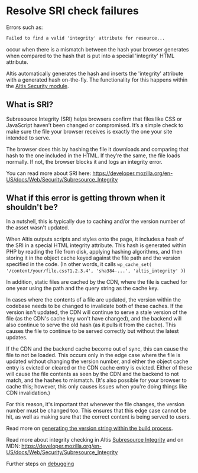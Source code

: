# Resolve SRI check failures

Errors such as:

```md
Failed to find a valid 'integrity' attribute for resource...
```

occur when there is a mismatch between the hash your browser generates when compared to the hash that is put into a special 'integrity' HTML attribute.

Altis automatically generates the hash and inserts the 'integrity' attribute with a generated hash on-the-fly. The functionality for this happens within the [Altis Security module](https://github.com/humanmade/altis-security).

## What is SRI?

Subresource Integrity (SRI) helps browsers confirm that files like CSS or JavaScript haven’t been changed or compromised. It’s a simple check to make sure the file your browser receives is exactly the one your site intended to serve.

The browser does this by hashing the file it downloads and comparing that hash to the one included in the HTML. If they’re the same, the file loads normally. If not, the browser blocks it and logs an integrity error.

You can read more about SRI here: <https://developer.mozilla.org/en-US/docs/Web/Security/Subresource_Integrity>

## What if this error is getting thrown when it shouldn't be?

In a nutshell, this is typically due to caching and/or the version number of the asset wasn't updated.

When Altis outputs scripts and styles onto the page, it includes a hash of the SRI in a special HTML integrity attribute. This hash is
generated within PHP by reading the file from disk, applying hashing algorithms, and then storing it in the object cache keyed
against the file path and the version specified in the code. (In other words, it calls
`wp_cache_set( '/content/your/file.css?1.2.3.4', 'sha384-...', 'altis_integrity' )`)

In addition, static files are cached by the CDN, where the file is cached for one year using the path and the query string as the cache key.

In cases where the contents of a file are updated, the version within the codebase needs to be changed to invalidate both of these caches. If the version isn't updated, the CDN will continue to serve a stale version of the file (as the CDN's cache key won't have changed), and the backend will also continue to serve the old hash (as it pulls it from the cache). This causes the file to continue to be served correctly but without the latest updates.

If the CDN and the backend cache become out of sync, this can cause the file to not be loaded. This occurs only in the edge case where the file is updated without changing the version number, and either the object cache entry is evicted or cleared or the CDN cache entry is evicted. Either of these will cause the file contents as seen by the CDN and the backend to not match, and the hashes to mismatch. (It's also possible for your browser to cache this; however, this only causes issues when you're doing things like CDN invalidation.)

For this reason, it's important that whenever the file changes, the version number must be changed too. This ensures that this edge case cannot be hit, as well as making sure that the correct content is being served to users.

Read more on [generating the version string within the build process](docs://cloud/static-file-caching/).

Read more about integrity checking in Altis [Subresource Integrity](docs://security/browser/#subresource-integrity) and on
MDN: <https://developer.mozilla.org/en-US/docs/Web/Security/Subresource_Integrity>

Further steps on [debugging](docs://guides/getting-help-with-altis/debugging/)
